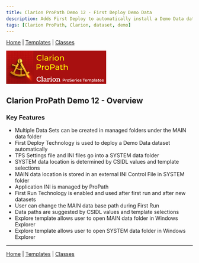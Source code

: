 ```yaml
---
title: Clarion ProPath Demo 12 - First Deploy Demo Data
description: Adds First Deploy to automatically install a Demo Data dataset.
tags: [Clarion ProPath, Clarion, dataset, demo]
---
```


[Home](../index.md) | [Templates](../templates/index.md) | [Classes](../classes/index.md)

[![ProPath logo](../assets/images/ProPath270x90.png)](https://www.clarionproseries.com/html/propath.html)

## Clarion ProPath Demo 12 - Overview

### Key Features

- Multiple Data Sets can be created in managed folders under the MAIN data folder
- First Deploy Technology is used to deploy a Demo Data dataset automatically
- TPS Settings file and INI files go into a SYSTEM data folder
- SYSTEM data location is determined by CSIDL values and template selections
- MAIN data location is stored in an external INI Control File in SYSTEM folder
- Application INI is managed by ProPath
- First Run Technology is enabled and used after first run and after new datasets
- User can change the MAIN data base path during First Run
- Data paths are suggested by CSIDL values and template selections
- Explore template allows user to open MAIN data folder in Windows Explorer
- Explore template allows user to open SYSTEM data folder in Windows Explorer

---

[Home](../index.md) | [Templates](../templates/index.md) | [Classes](../classes/index.md)

